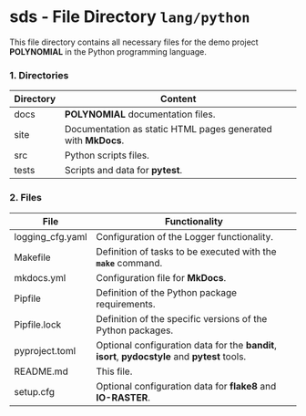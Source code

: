 # sds - File Directory **`lang/python`**

This file directory contains all necessary files for the demo project **POLYNOMIAL** in the Python programming language.

### 1. Directories

| Directory         | Content                                                       |
|-------------------|---------------------------------------------------------------|
| docs              | **POLYNOMIAL** documentation files.                           |
| site              | Documentation as static HTML pages generated with **MkDocs**. |
| src               | Python scripts files.                                         |
| tests             | Scripts and data for **pytest**.                              |

### 2. Files

| File              | Functionality                                                                                   |
|-------------------|-------------------------------------------------------------------------------------------------|
| logging_cfg.yaml  | Configuration of the Logger functionality.                                                      |
| Makefile          | Definition of tasks to be executed with the **`make`** command.                                 |
| mkdocs.yml        | Configuration file for **MkDocs**.                                                              |
| Pipfile           | Definition of the Python package requirements.                                                  |
| Pipfile.lock      | Definition of the specific versions of the Python packages.                                     |
| pyproject.toml    | Optional configuration data for the **bandit**, **isort**, **pydocstyle** and **pytest** tools. |
| README.md         | This file.                                                                                      |
| setup.cfg         | Optional configuration data for **flake8** and **IO-RASTER**.                                   |
